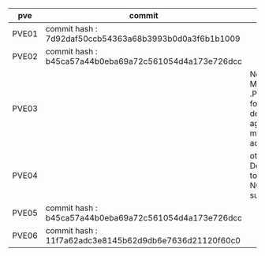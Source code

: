 |pve | commit | |
| -- | ---| -- |
|PVE01 | commit hash : 7d92daf50ccb54363a68b3993b0d0a3f6b1b1009 | |
|PVE02 | commit hash : b45ca57a44b0eba69a72c561054d4a173e726dcc | |
|PVE03 |  | Not Modified .Press "J" to fortify defence against malicious address. |
|PVE04 |  | ot Modified Deflationary tokens are NOT supported. |
|PVE05|commit hash : b45ca57a44b0eba69a72c561054d4a173e726dcc||
|PVE06| commit hash : 11f7a62adc3e8145b62d9db6e7636d21120f60c0||

